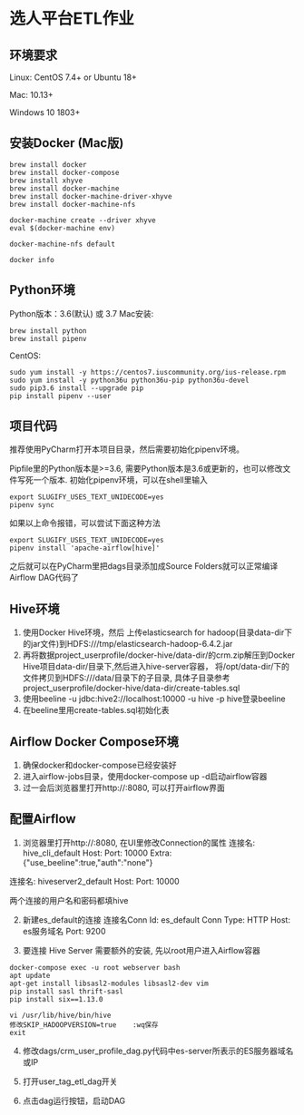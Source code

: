# 选人平台ETL作业
## 环境要求
Linux: CentOS 7.4+ or Ubuntu 18+

Mac: 10.13+

Windows 10 1803+

## 安装Docker (Mac版)
```
brew install docker
brew install docker-compose
brew install xhyve
brew install docker-machine
brew install docker-machine-driver-xhyve
brew install docker-machine-nfs

docker-machine create --driver xhyve
eval $(docker-machine env)

docker-machine-nfs default

docker info
```

## Python环境
Python版本：3.6(默认) 或 3.7
Mac安装:
```
brew install python
brew install pipenv
```

CentOS:
```
sudo yum install -y https://centos7.iuscommunity.org/ius-release.rpm
sudo yum install -y python36u python36u-pip python36u-devel
sudo pip3.6 install --upgrade pip
pip install pipenv --user
```

## 项目代码
推荐使用PyCharm打开本项目目录，然后需要初始化pipenv环境。

Pipfile里的Python版本是>=3.6, 需要Python版本是3.6或更新的，也可以修改文件写死一个版本.
初始化pipenv环境，可以在shell里输入
```
export SLUGIFY_USES_TEXT_UNIDECODE=yes
pipenv sync
```
如果以上命令报错，可以尝试下面这种方法
```
export SLUGIFY_USES_TEXT_UNIDECODE=yes
pipenv install 'apache-airflow[hive]'
```
之后就可以在PyCharm里把dags目录添加成Source Folders就可以正常编译Airflow DAG代码了

## Hive环境
1. 使用Docker Hive环境，然后
   上传elasticsearch for hadoop(目录data-dir下的jar文件)到HDFS:///tmp/elasticsearch-hadoop-6.4.2.jar
2. 再将数据project_userprofile/docker-hive/data-dir/的crm.zip解压到Docker Hive项目data-dir/目录下,然后进入hive-server容器，
   将/opt/data-dir/下的文件拷贝到HDFS:///data/目录下的子目录, 具体子目录参考project_userprofile/docker-hive/data-dir/create-tables.sql
3. 使用beeline -u jdbc:hive2://localhost:10000 -u hive -p hive登录beeline
4. 在beeline里用create-tables.sql初始化表

## Airflow Docker Compose环境
1. 确保docker和docker-compose已经安装好
2. 进入airflow-jobs目录，使用docker-compose up -d启动airflow容器
3. 过一会后浏览器里打开http://<docker-machine-ip>:8080, 可以打开airflow界面

## 配置Airflow
1. 浏览器里打开http://<docker-machine-ip>:8080, 在UI里修改Connection的属性
连接名: hive_cli_default
Host: <docker-machine-ip>
Port: 10000
Extra: {"use_beeline":true,"auth":"none"}

连接名: hiveserver2_default
Host: <docker-machine-ip>
Port: 10000

两个连接的用户名和密码都填hive

2. 新建es_default的连接
连接名Conn Id: es_default
Conn Type: HTTP
Host: es服务域名
Port: 9200

3. 要连接 Hive Server 需要额外的安装, 先以root用户进入Airflow容器
```
docker-compose exec -u root webserver bash
apt update
apt-get install libsasl2-modules libsasl2-dev vim
pip install sasl thrift-sasl
pip install six==1.13.0

vi /usr/lib/hive/bin/hive
修改SKIP_HADOOPVERSION=true    :wq保存
exit
```

4. 修改dags/crm_user_profile_dag.py代码中es-server所表示的ES服务器域名或IP

5. 打开user_tag_etl_dag开关

6. 点击dag运行按钮，启动DAG
